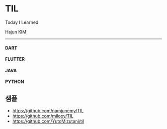 # TIL

Today I Learned

Hajun KIM

<hr>

#### DART

#### FLUTTER

#### JAVA

#### PYTHON

</hr>

## 샘플
- https://github.com/namjunemy/TIL
- https://github.com/milooy/TIL
- https://github.com/YutoMizutani/til
